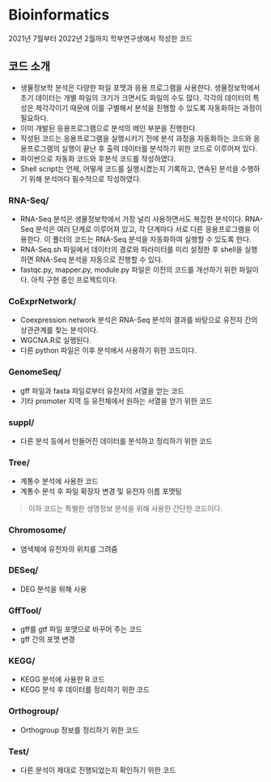 # Bioinformatics
2021년 7월부터 2022년 2월까지 학부연구생에서 작성한 코드

## 코드 소개
- 생물정보학 분석은 다양한 파일 포맷과 응용 프로그램을 사용한다. 생물정보학에서 초기 데이터는 개별 파일의 크기가 크면서도 파일의 수도 많다. 각각의 데이터의 특성은 제각각이기 때문에 이를 구별해서 분석을 진행할 수 있도록 자동화하는 과정이 필요하다. 
- 이미 개발된 응용프로그램으로 분석의 메인 부분을 진행한다.
- 작성된 코드는 응용프로그램을 실행시키기 전에 분석 과정을 자동화하는 코드와 응용프로그램의 실행이 끝난 후 출력 데이터를 분석하기 위한 코드로 이루어져 있다.
- 파이썬으로 자동화 코드와 후분석 코드를 작성하였다.
- Shell script는 언제, 어떻게 코드를 실행시켰는지 기록하고, 연속된 분석을 수행하기 위해 분석마다 필수적으로 작성하였다.

### RNA-Seq/
- RNA-Seq 분석은 생물정보학에서 가장 널리 사용하면서도 복잡한 분석이다. RNA-Seq 분석은 여러 단계로 이루어져 있고, 각 단계마다 서로 다른 응용프로그램을 이용한다.  이 폴더의 코드는 RNA-Seq 분석을 자동화하여 실행할 수 있도록 한다.
- RNA-Seq.sh 파일에서 데이터의 경로와 파라미터를 미리 설정한 후 shell을 실행하면 RNA-Seq 분석을 자동으로 진행할 수 있다.
- fastqc.py, mapper.py, module.py 파일은 이전의 코드를 개선하기 위한 파일이다. 아직 구현 중인 프로젝트이다.

### CoExprNetwork/
- Coexpression network 분석은 RNA-Seq 분석의 결과를 바탕으로 유전자 간의 상관관계를 찾는 분석이다.
- WGCNA.R로 실행된다.
- 다른 python 파일은 이후 분석에서 사용하기 위한 코드이다.

### GenomeSeq/
- gff 파일과 fasta 파일로부터 유전자의 서열을 얻는 코드
- 기타 promoter 지역 등 유전체에서 원하는 서열을 얻기 위한 코드

### suppl/
- 다른 분석 등에서 만들어진 데이터를 분석하고 정리하기 위한 코드

### Tree/
- 계통수 분석에 사용한 코드
- 계통수 분석 후 파일 확장자 변경 및 유전자 이름 포맷팅

> 이하 코드는 특별한 생명정보 분석을 위해 사용한 간단한 코드이다. 
### Chromosome/
- 염색체에 유전자의 위치를 그려줌

### DESeq/
- DEG 분석을 위해 사용

### GffTool/
- gff를 gtf 파일 포맷으로 바꾸어 주는 코드
- gff 간의 포맷 변경

### KEGG/
- KEGG 분석에 사용한 R 코드
- KEGG 분석 후 데이터를 정리하기 위한 코드

### Orthogroup/
- Orthogroup 정보를 정리하기 위한 코드

### Test/
- 다른 분석이 제대로 진행되었는지 확인하기 위한 코드

